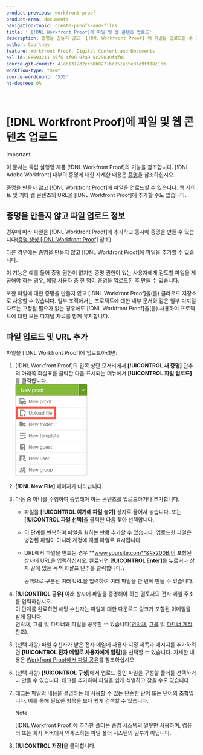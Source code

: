```yaml
---
product-previous: workfront-proof
product-area: documents
navigation-topic: create-proofs-and-files
title: ' [!DNL Workfront Proof]에 파일 및 웹 콘텐츠 업로드'
description: 증명을 만들지 않고  [!DNL Workfront Proof] 에 파일을 업로드할 수 있습니다.  [!DNL Workfront Proof]에 웹 사이트 및 기타 웹 콘텐츠의 URL을 추가할 수도 있습니다.
author: Courtney
feature: Workfront Proof, Digital Content and Documents
exl-id: 88693211-b5f5-4f99-97a9-5c29039f4f01
source-git-commit: 41ab1312d2ccb8b8271bc851a35e31e9ff18c16b
workflow-type: tm+mt
source-wordcount: '535'
ht-degree: 0%

---
```


# [!DNL Workfront Proof]에 파일 및 웹 콘텐츠 업로드

>[!IMPORTANT]
>
>이 문서는 독립 실행형 제품 [!DNL Workfront Proof]의 기능을 참조합니다. [!DNL Adobe Workfront] 내부의 증명에 대한 자세한 내용은 [증명](../../../review-and-approve-work/proofing/proofing.md)을 참조하십시오.

증명을 만들지 않고 [!DNL Workfront Proof]에 파일을 업로드할 수 있습니다. 웹 사이트 및 기타 웹 콘텐츠의 URL을 [!DNL Workfront Proof]에 추가할 수도 있습니다.

## 증명을 만들지 않고 파일 업로드 정보

경우에 따라 파일을 [!DNL Workfront Proof]에 추가하고 동시에 증명을 만들 수 있습니다([증명 생성 [!DNL Workfront Proof]](../../../workfront-proof/wp-work-proofsfiles/create-proofs-and-files/generate-proofs.md) 참조).

다른 경우에는 증명을 만들지 않고 [!DNL Workfront Proof]에 파일을 추가할 수 있습니다.

이 기능은 예를 들어 증명 권한이 없지만 증명 권한이 있는 사용자에게 검토할 파일을 제공해야 하는 경우, 해당 사용자 중 한 명이 증명을 업로드한 후 만들 수 있습니다.

또한 파일에 대한 증명을 만들지 않고 [!DNL Workfront Proof]을(를) 클라우드 저장소로 사용할 수 있습니다. 일부 조직에서는 프로젝트에 대한 내부 문서와 같은 일부 디지털 자료는 교정될 필요가 없는 경우에도 [!DNL Workfront Proof]을(를) 사용하여 프로젝트에 대한 모든 디지털 자료를 함께 유지합니다.

## 파일 업로드 및 URL 추가

파일을 [!DNL Workfront Proof]에 업로드하려면:

1. [!DNL Workfront Proof]의 왼쪽 상단 모서리에서 **[!UICONTROL 새 증명]** 단추의 아래쪽 화살표를 클릭한 다음 표시되는 메뉴에서 **[!UICONTROL 파일 업로드]**&#x200B;를 클릭합니다.\
   ![](assets/new-proof-button-menu.png)

1. **[!DNL New File]** 페이지가 나타납니다.
1. 다음 중 하나를 수행하여 증명해야 하는 콘텐츠를 업로드하거나 추가합니다.

   * 파일을 **[!UICONTROL 여기에 파일 놓기]** 상자로 끌어서 놓습니다. 또는 **[!UICONTROL 파일 선택]**&#x200B;을 클릭한 다음 찾아 선택합니다.

   * 이 단계를 반복하여 파일을 원하는 만큼 추가할 수 있습니다. 업로드한 파일은 병합된 파일이 아니라 계정에 개별 파일로 표시됩니다.

   * URL에서 파일을 만드는 경우 **www.yoursite.com**&#x200B;이 포함된 상자에 URL을 입력하십시오. 완료되면 **[!UICONTROL Enter]**&#x200B;를 누르거나 상자 끝에 있는 녹색 화살표 단추를 클릭합니다.\

     공백으로 구분된 여러 URL을 입력하여 여러 파일을 한 번에 만들 수 있습니다.

1. **[!UICONTROL 공유]** 아래 상자에 파일을 증명해야 하는 검토자의 전자 메일 주소를 입력하십시오.\
   이 단계를 완료하면 해당 수신자는 파일에 대한 다운로드 링크가 포함된 이메일을 받게 됩니다.\
   연락처, 그룹 및 파트너와 파일을 공유할 수 있습니다([연락처](https://support.workfront.com/hc/en-us/sections/115000920808-Contacts), [그룹](https://support.workfront.com/hc/en-us/sections/115000920828-Groups) 및 [파트너 계정](https://support.workfront.com/hc/en-us/sections/115000912107-Partner-accounts) 참조).

1. (선택 사항) 파일 수신자가 받은 전자 메일에 사용자 지정 제목과 메시지를 추가하려면 **[!UICONTROL 전자 메일로 사용자에게 알림]**&#x200B;을 선택할 수 있습니다. 자세한 내용은 [Workfront Proof에서 파일 공유](../../../workfront-proof/wp-work-proofsfiles/share-proofs-and-files/share-files.md)를 참조하십시오.

1. (선택 사항) **[!UICONTROL 구성]**&#x200B;에서 업로드 중인 파일을 구성할 폴더를 선택하거나 만들 수 있습니다. 태그를 추가하여 파일을 쉽게 식별하고 찾을 수도 있습니다.
1. 태그는 파일의 내용을 설명하는 데 사용할 수 있는 단순한 단어 또는 단어의 조합입니다. 이를 통해 필요한 항목을 보다 쉽게 검색할 수 있습니다.

   >[!NOTE]
   >
   > [!DNL Workfront Proof]에 추가한 폴더는 증명 시스템의 일부만 사용하며, 컴퓨터 또는 회사 서버에서 액세스하는 파일 폴더 시스템의 일부가 아닙니다.

1. **[!UICONTROL 저장]**&#x200B;을 클릭합니다.
